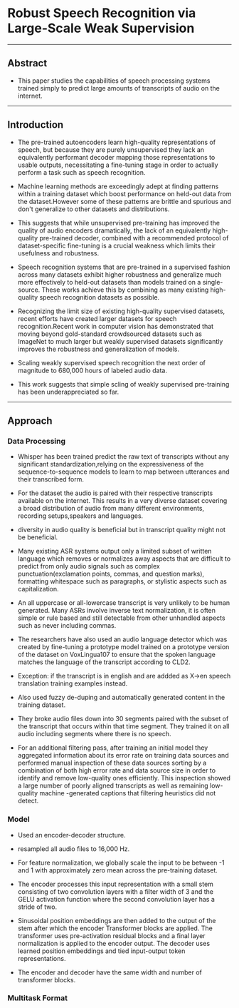# Robust Speech Recognition via Large-Scale Weak Supervision
---
## Abstract

- This paper studies the capabilities of speech processing systems trained simply to predict large amounts of transcripts of audio on the internet.

---
## Introduction

- The pre-trained autoencoders learn high-quality representations of speech, but because they are purely unsupervised they lack an equivalently performant decoder mapping those representations to usable outputs, necessitating a fine-tuning stage in order to actually perform a task such as speech recognition.

- Machine learning methods are exceedingly adept at finding patterns within a training dataset which boost performance on held-out data from the dataset.However some of these patterns are brittle and spurious and don't generalize to other datasets and distributions. 

- This suggests that while unsupervised pre-training has improved the quality of audio encoders dramatically, the lack of an equivalently high-quality pre-trained decoder, combined with a recommended protocol of dataset-specific fine-tuning is a crucial weakness which limits their usefulness and robustness.

- Speech recognition systems that are pre-trained in a supervised fashion across many datasets exhibit higher robustness and generalize much more effectively to held-out datasets than models trained on a single-source. These works achieve this by combining as many existing high-quality speech recognition datasets as possible.

- Recognizing the limit size of existing high-quality supervised datasets, recent efforts have created larger datasets for speech recognition.Recent work in computer vision has demonstrated that moving beyond gold-standard crowdsourced datasets such as ImageNet to much larger but weakly supervised datasets significantly improves the robustness and generalization of models.

- Scaling weakly supervised speech recognition the next order of magnitude to 680,000 hours of labeled audio data.

- This work suggests that simple scling of weakly supervised pre-training has been underappreciated so far.
---
## Approach 

### Data Processing

- Whisper has been trained predict the raw text of transcripts without any significant standardization,relying on the expressiveness of the sequence-to-sequence models to learn to map between utterances and their transcribed form.

- For the dataset the audio is paired with their respective transcripts available on the internet. This results in a very diverse dataset covering a broad distribution of audio from many different environments, recording setups,speakers and languages. 

- diversity in audio quality is beneficial but in transcript quality might not be beneficial.

-  Many existing ASR systems output only a limited subset of written language which removes or normalizes away aspects that are difficult to predict from only audio signals such as complex punctuation(exclamation points, commas, and question marks), formatting whitespace such as paragraphs, or stylistic aspects such as capitalization.

- An all uppercase or all-lowercase transcript is very unlikely to be human generated. Many ASRs involve inverse text normalization, it is often simple or rule based and still detectable from other unhandled aspects such as never including commas.

- The researchers have also used an audio language detector which was created by fine-tuning a prototype model trained on a prototype version of the dataset on VoxLingua107 to ensure that the spoken language matches the language of the transcript according to CLD2.

- Exception: if the transcript is in english and are addded as X->en speech translation training examples instead.

- Also used fuzzy de-duping and automatically generated content in the training dataset.

- They broke audio files down into 30 segments paired with the subset of the transcript that occurs within that time segment. They trained it on all audio including segments where there is no speech.

- For an additional filtering pass, after training an initial model they aggregated information about its error rate on training data sources and performed manual inspection of these data sources sorting by a combination of both high error rate and data source size in order to identify and remove low-quality ones efficiently. This inspection showed a large number of poorly aligned transcripts as well as remaining low-quality machine -generated captions that filtering heuristics did not detect.

### Model

- Used an encoder-decoder structure. 

- resampled all audio files to 16,000 Hz.

- For feature normalization, we globally scale the input to be between -1 and 1 with approximately zero mean across the pre-training dataset. 

- The encoder processes this input representation with a small stem consisting of two convolution layers with a filter width of 3 and the GELU activation function where the second convolution layer has a stride of two.

- Sinusoidal position embeddings are then added to the output of the stem after which the encoder Transformer blocks are applied. The transformer uses pre-activation residual blocks and a final layer normalization is applied to the encoder output. The decoder uses learned position embeddings and tied input-output token representations.

- The encoder and decoder have the same width and number of transformer blocks.

### Multitask Format

